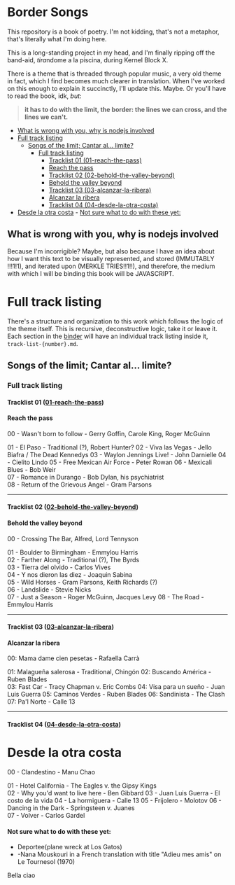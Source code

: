 # Border Songs

This repository is a book of poetry. I'm not kidding, that's not a metaphor, that's literally what I'm doing here.

This is a long-standing project in my head, and I'm finally ripping off the band-aid, *tira*ndome a la piscina, during Kernel Block X.

There is a theme that is threaded through popular music, a very old theme in fact, which I find becomes much clearer in translation. When I've worked on this enough to explain it succinctly, I'll update this. Maybe. Or you'll have to read the book, idk, *but*:

>
> **it has to do with the limit, the border: the lines we can cross, and the lines we can't.**
>

<!-- START doctoc generated TOC please keep comment here to allow auto update -->
<!-- DON'T EDIT THIS SECTION, INSTEAD RE-RUN doctoc TO UPDATE -->

  - [What is wrong with you, why is nodejs involved](#what-is-wrong-with-you-why-is-nodejs-involved)
- [Full track listing](#full-track-listing)
  - [Songs of the limit; Cantar al... limite?](#songs-of-the-limit-cantar-al-limite)
    - [Full track listing](#full-track-listing-1)
      - [Tracklist 01 (01-reach-the-pass)](#tracklist-01-01-reach-the-pass)
      - [Reach the pass](#reach-the-pass)
      - [Tracklist 02 (02-behold-the-valley-beyond)](#tracklist-02-02-behold-the-valley-beyond)
      - [Behold the valley beyond](#behold-the-valley-beyond)
      - [Tracklist 03 (03-alcanzar-la-ribera)](#tracklist-03-03-alcanzar-la-ribera)
      - [Alcanzar la ribera](#alcanzar-la-ribera)
      - [Tracklist 04 (04-desde-la-otra-costa)](#tracklist-04-04-desde-la-otra-costa)
- [Desde la otra costa](#desde-la-otra-costa)
      - [Not sure what to do with these yet:](#not-sure-what-to-do-with-these-yet)

<!-- END doctoc generated TOC please keep comment here to allow auto update -->

## What is wrong with you, why is nodejs involved

Because I'm incorrigible? Maybe, but also because I have an idea about how I want this text to be visually represented, and stored (IMMUTABLY !!!1!1), and iterated upon (MERKLE TRIES!!1!!), and therefore, the medium with which I will be binding this book will be JAVASCRIPT.

# Full track listing

There's a structure and organization to this work which follows the logic of the theme itself. This is recursive, deconstructive logic, take it or leave it. Each section in the [binder](./binder/) will have an individual track listing inside it, `track-list-{number}.md`. 

## Songs of the limit; Cantar al... limite?

<!-- BEGIN FULL TRACKLIST -->

### Full track listing

#### Tracklist 01 ([01-reach-the-pass](./binder/01-reach-the-pass))

#### Reach the pass
00 - Wasn't born to follow - Gerry Goffin, Carole  King, Roger McGuinn

01 - El Paso - Traditional (?), Robert Hunter? 
02 - Viva las Vegas - Jello Biafra / The Dead Kennedys
03 - Waylon Jennings Live! - John Darnielle 
04 - Cielito Lindo
05 - Free Mexican Air Force - Peter Rowan
06 - Mexicali Blues - Bob Weir  
07 - Romance in Durango - Bob Dylan, his psychiatrist  
08 - Return of the Grievous Angel - Gram Parsons

---

#### Tracklist 02 ([02-behold-the-valley-beyond](./binder/02-behold-the-valley-beyond))

#### Behold the valley beyond
00 - Crossing The Bar, Alfred, Lord Tennyson

01 - Boulder to Birmingham - Emmylou Harris  
02 - Farther Along - Traditional (?), The Byrds  
03 - Tierra del olvido - Carlos Vives  
04 - Y nos dieron las diez - Joaquin Sabina  
05 - Wild Horses - Gram Parsons, Keith Richards (?)  
06 - Landslide - Stevie Nicks  
07 - Just a Season - Roger McGuinn, Jacques Levy
08 - The Road - Emmylou Harris

---

#### Tracklist 03 ([03-alcanzar-la-ribera](./binder/03-alcanzar-la-ribera))

#### Alcanzar la ribera
00: Mama dame cien pesetas - Rafaella Carrà

01: Malagueña salerosa - Traditional, Chingón 
02: Buscando América - Ruben Blades  
03: Fast Car - Tracy Chapman v. Eric Combs 
04: Visa para un sueño - Juan Luis Guerra
05: Caminos Verdes - Ruben Blades 
06: Sandinista - The Clash  
07: Pa'l Norte - Calle 13

---

#### Tracklist 04 ([04-desde-la-otra-costa](./binder/04-desde-la-otra-costa))

# Desde la otra costa
00 - Clandestino - Manu Chao
 
01 - Hotel California - The Eagles v. the Gipsy Kings  
02 - Why you'd want to live here - Ben Gibbard
03 - Juan Luis Guerra - El costo de la vida
04 - La hormiguera - Calle 13
05 - Frijolero - Molotov 
06 - Dancing in the Dark - Springsteen v. Juanes  
07 - Volver - Carlos Gardel

<!-- END FULL TRACKLIST -->

#### Not sure what to do with these yet:
- Deportee(plane wreck at Los Gatos)
- -Nana Mouskouri in a French translation with title "Adieu mes amis" on Le Tournesol (1970)

Bella ciao